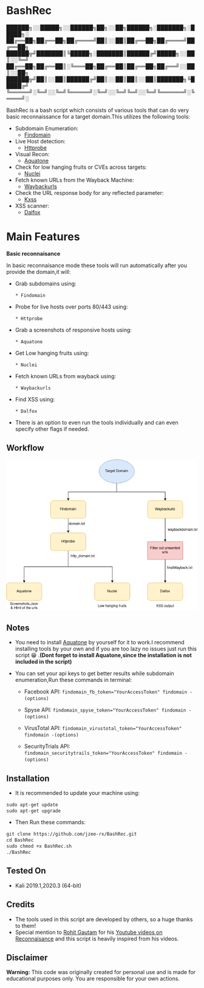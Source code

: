 # BashRec 

██████╗░░█████╗░░██████╗██╗░░██╗██████╗░███████╗░█████╗░
██╔══██╗██╔══██╗██╔════╝██║░░██║██╔══██╗██╔════╝██╔══██╗
██████╦╝███████║╚█████╗░███████║██████╔╝█████╗░░██║░░╚═╝
██╔══██╗██╔══██║░╚═══██╗██╔══██║██╔══██╗██╔══╝░░██║░░██╗
██████╦╝██║░░██║██████╔╝██║░░██║██║░░██║███████╗╚█████╔╝
╚═════╝░╚═╝░░╚═╝╚═════╝░╚═╝░░╚═╝╚═╝░░╚═╝╚══════╝░╚════╝░


BashRec is a bash script which consists of various tools that can do very basic reconnaissance for a target domain.This utilizes the following tools:
- Subdomain Enumeration:
  - [Findomain](https://github.com/Findomain/Findomain)
- Live Host detection:
  - [Httprobe](https://github.com/tomnomnom/httprobe)
- Visual Recon:
  - [Aquatone](https://github.com/michenriksen/aquatone)
- Check for low hanging fruits or CVEs across targets:
  - [Nuclei](https://github.com/projectdiscovery/nuclei)
- Fetch known URLs from the Wayback Machine:
  - [Waybackurls](https://github.com/tomnomnom/waybackurls)
- Check the URL response body for any reflected parameter:
  - [Kxss](https://github.com/tomnomnom/hacks/tree/master/kxss)
- XSS scanner:
  - [Dalfox](https://github.com/hahwul/dalfox)
  
# Main Features 
**Basic reconnaisance**

In basic reconnaisance mode these tools will run automatically after you provide the domain,it will:
- Grab subdomains using:

      * Findomain      
- Probe for live hosts over ports 80/443 using:

      * Httprobe     
- Grab a screenshots of responsive hosts using:
      
      * Aquatone
- Get Low hanging fruits using:

      * Nuclei   
- Fetch known URLs from wayback using:

      * Waybackurls       
- Find XSS using:
    
      * Dalfox
      
- There is an option to even run the tools individually and can even specify other flags if needed.

  
## Workflow
  ![Basic Reconnaisance Flow](BasicRecon.png)
  
## Notes
 - You need to install [Aquatone](https://github.com/michenriksen/aquatone) by yourself for it to work.I recommend installing tools by your own and if you are too lazy no issues just run this script :grin: .**(Dont forget to install Aquatone,since the installation is not included in the script)**

- You can set your api keys to get better results while subdomain enumeration,Run these commands in terminal:

   - Facebook API: `findomain_fb_token="YourAccessToken" findomain -(options)`
  
   - Spyse API: `findomain_spyse_token="YourAccessToken" findomain -(options)`
  
   - VirusTotal API: `findomain_virustotal_token="YourAccessToken" findomain -(options)`
  
   - SecurityTrials API: `findomain_securitytrails_token="YourAccessToken" findomain -(options)`
  
## Installation
- It is recommended to update your machine using:
```
sudo apt-get update
sudo apt-get upgrade
```
- Then Run these commands:
```
git clone https://github.com/jzee-rx/BashRec.git
cd BashRec
sudo chmod +x BashRec.sh
./BashRec
```

## Tested On
- Kali 2019.1,2020.3 (64-bit)

## Credits

- The tools used in this script are developed by others, so a huge thanks to them!
- Special mention to [Rohit Gautam](https://github.com/shifa123) for his [Youtube videos on Reconnaisance](https://www.youtube.com/playlist?list=PL-bS_PhlrozRzi83t6LTWKR1cXWzFVIGg) and this script is heavily inspired from his videos.


## Disclaimer
**Warning:** This code was originally created for personal use and is made for educational purposes only. You are responsible for your own actions.
